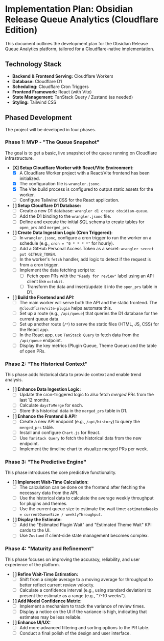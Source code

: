 # Implementation Plan: Obsidian Release Queue Analytics (Cloudflare Edition)

This document outlines the development plan for the Obsidian Release Queue Analytics platform, tailored for a Cloudflare-native implementation.

## Technology Stack

-   **Backend & Frontend Serving:** Cloudflare Workers
-   **Database:** Cloudflare D1
-   **Scheduling:** Cloudflare Cron Triggers
-   **Frontend Framework:** React (with Vite)
-   **State Management:** TanStack Query / Zustand (as needed)
-   **Styling:** Tailwind CSS

## Phased Development

The project will be developed in four phases.

### Phase 1: MVP - "The Queue Snapshot"

The goal is to get a basic, live snapshot of the queue running on Cloudflare infrastructure.

-   **[X] Setup Cloudflare Worker with React/Vite Environment:**
    -   [X] A Cloudflare Worker project with a React/Vite frontend has been initialized.
    -   [X] The configuration file is `wrangler.jsonc`.
    -   [X] The Vite build process is configured to output static assets for the worker.
    -   [ ] Configure Tailwind CSS for the React application.
-   **[ ] Setup Cloudflare D1 Database:**
    -   [ ] Create a new D1 database: `wrangler d1 create obsidian-queue`.
    -   [ ] Add the D1 binding to the `wrangler.jsonc` file.
    -   [ ] Define and execute the initial SQL schema to create tables for `open_prs` and `merged_prs`.
-   **[ ] Create Data Ingestion Logic (Cron Triggered):**
    -   [ ] In `wrangler.jsonc`, configure a cron trigger to run the worker on a schedule (e.g., `cron = "0 * * * *"` for hourly).
    -   [ ] Add a GitHub Personal Access Token as a secret: `wrangler secret put GITHUB_TOKEN`.
    -   [ ] In the worker's `fetch` handler, add logic to detect if the request is from a cron trigger.
    -   [ ] Implement the data fetching script to:
        -   [ ] Fetch *open* PRs with the `"Ready for review"` label using an API client like `octokit`.
        -   [ ] Transform the data and insert/update it into the `open_prs` table in D1.
-   **[ ] Build the Frontend and API:**
    -   [ ] The main worker will serve both the API and the static frontend. The `@cloudflare/vite-plugin` helps automate this.
    -   [ ] Set up a route (e.g., `/api/queue`) that queries the D1 database for the current queue data.
    -   [ ] Set up another route (`/*`) to serve the static files (HTML, JS, CSS) for the React app.
    -   [ ] In the React app, use `TanStack Query` to fetch data from the `/api/queue` endpoint.
    -   [ ] Display the key metrics (Plugin Queue, Theme Queue) and the table of open PRs.

### Phase 2: "The Historical Context"

This phase adds historical data to provide context and enable trend analysis.

-   **[ ] Enhance Data Ingestion Logic:**
    -   [ ] Update the cron-triggered logic to also fetch *merged* PRs from the last 12 months.
    -   [ ] Calculate `daysToMerge` for each.
    -   [ ] Store this historical data in the `merged_prs` table in D1.
-   **[ ] Enhance the Frontend & API:**
    -   [ ] Create a new API endpoint (e.g., `/api/history`) to query the `merged_prs` table.
    -   [ ] Install and configure `Chart.js` for React.
    -   [ ] Use `TanStack Query` to fetch the historical data from the new endpoint.
    -   [ ] Implement the timeline chart to visualize merged PRs per week.

### Phase 3: "The Predictive Engine"

This phase introduces the core predictive functionality.

-   **[ ] Implement Wait-Time Calculation:**
    -   [ ] The calculation can be done on the frontend after fetching the necessary data from the API.
    -   [ ] Use the historical data to calculate the average weekly throughput for plugins and themes.
    -   [ ] Use the current queue size to estimate the wait time: `estimatedWeeks = currentQueueSize / weeklyThroughput`.
-   **[ ] Display the Estimate:**
    -   [ ] Add the "Estimated Plugin Wait" and "Estimated Theme Wait" KPI cards to the UI.
    -   [ ] Use `Zustand` if client-side state management becomes complex.

### Phase 4: "Maturity and Refinement"

This phase focuses on improving the accuracy, reliability, and user experience of the platform.

-   **[ ] Refine Wait-Time Estimation:**
    -   [ ] Shift from a simple average to a moving average for throughput to better reflect current review velocity.
    -   [ ] Calculate a confidence interval (e.g., using standard deviation) to present the estimate as a range (e.g., "7-10 weeks").
-   **[ ] Add Model Confidence Metric:**
    -   [ ] Implement a mechanism to track the variance of review times.
    -   [ ] Display a notice on the UI if the variance is high, indicating that estimates may be less reliable.
-   **[ ] Enhance UI/UX:**
    -   [ ] Add more advanced filtering and sorting options to the PR table.
    -   [ ] Conduct a final polish of the design and user interface.